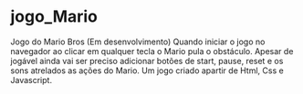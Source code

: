 # jogo_Mario
Jogo do Mario Bros (Em desenvolvimento)
Quando iniciar o jogo no navegador ao clicar em qualquer tecla o Mario pula o obstáculo.
Apesar de jogável ainda vai ser preciso adicionar botões de start, pause, reset e os sons atrelados as ações do Mario.
Um jogo criado apartir de Html, Css e Javascript.
